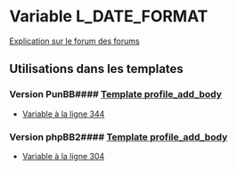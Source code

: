 # Variable L_DATE_FORMAT
[Explication sur le forum des forums](http://forum.forumactif.com/t294113-listing-des-variables#L_DATE_FORMAT)
## Utilisations dans les templates
### Version PunBB#### [Template profile_add_body](punbb/profile_add_body.md)
* [Variable à la ligne 344](../punbb/profile_add_body.tpl#L344)
### Version phpBB2#### [Template profile_add_body](subsilver/profile_add_body.md)
* [Variable à la ligne 304](../subsilver/profile_add_body.tpl#L304)